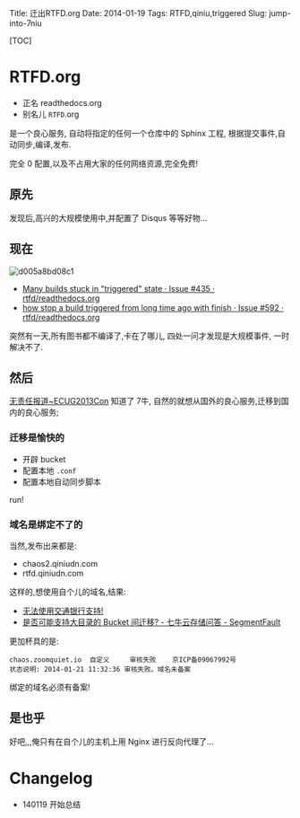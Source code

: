 Title: 迁出RTFD.org 
Date: 2014-01-19
Tags: RTFD,qiniu,triggered
Slug: jump-into-7niu

[TOC]

# RTFD.org

- 正名 readthedocs.org
- 别名儿 `RTFD`.org

是一个良心服务, 自动将指定的任何一个仓库中的 Sphinx 工程,
根据提交事件,自动同步,编译,发布.

完全 0 配置,以及不占用大家的任何网络资源,完全免费!


## 原先

发现后,高兴的大规模使用中,并配置了 Disqus 等等好物...

## 现在

![d005a8bd08c1](https://f.cloud.github.com/assets/834231/1538179/849551c2-4cdc-11e3-9759-d005a8bd08c1.jpg)

- [Many builds stuck in "triggered" state · Issue #435 · rtfd/readthedocs.org](https://github.com/rtfd/readthedocs.org/issues/435)
- [how stop a build triggered from long time ago with finish · Issue #592 · rtfd/readthedocs.org](https://github.com/rtfd/readthedocs.org/issues/592)

突然有一天,所有图书都不编译了,卡在了哪儿,
四处一问才发现是大规模事件,
一时解决不了.

## 然后

[无责任报道~ECUG2013Con](http://techparty.org/events/2013/12/29/et-ecugcon-sz/)
知道了 7牛, 自然的就想从国外的良心服务,迁移到国内的良心服务;

### 迁移是愉快的

- 开辟 bucket
- 配置本地 `.conf`
- 配置本地自动同步脚本

run!

### 域名是绑定不了的

当然,发布出来都是:

- chaos2.qiniudn.com
- rtfd.qiniudn.com

这样的,想使用自个儿的域名,结果: 

- [无法使用交通银行支持!](http://segmentfault.com/q/1010000000386448)
- [是否可能支持大目录的 Bucket 间迁移? - 七牛云存储问答 - SegmentFault](http://segmentfault.com/q/1010000000386461)

更加杯具的是:

    chaos.zoomquiet.io  自定义     审核失败    京ICP备09067992号  
    状态说明: 2014-01-21 11:32:36 审核失败。域名未备案

绑定的域名必须有备案!

## 是也乎

好吧,,,俺只有在自个儿的主机上用 Nginx 进行反向代理了...

# Changelog

- 140119 开始总结
